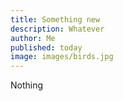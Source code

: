 ```yaml
---
title: Something new
description: Whatever
author: Me
published: today
image: images/birds.jpg
---
```

Nothing